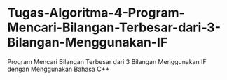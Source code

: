 # Tugas-Algoritma-4-Program-Mencari-Bilangan-Terbesar-dari-3-Bilangan-Menggunakan-IF
Program Mencari Bilangan Terbesar dari 3 Bilangan Menggunakan IF dengan Menggunakan Bahasa C++
